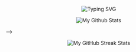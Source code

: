 
<p align="center"> <href="https://git.io/typing-svg"><img src="https://readme-typing-svg.herokuapp.com?font=Poppins&weight=600&pause=1000&color=AFE1AF&center=true&width=435&lines=Welcome+To+My+Github+Page" alt="Typing SVG" /></p>
 

<p align="center"><img alt="My Github Stats" src="https://github-readme-stats-git-masterrstaa-rickstaa.vercel.app/api?username=omkarxpatel&layout=compact&theme=dark&title_color=AFE1AF&show_icons=true&text_color=808080&count_private=True&include_all_commits=True&hide=contribs" /></p> -->
<!--
<p align = "center"><img alt="Most used languages" src="https://github-readme-stats.vercel.app/api/top-langs/?username=omkarxpatel&layout=compact&theme=dark" /></p>
-->
<p align="center"><img alt="My GitHub Streak Stats" src="https://streak-stats.demolab.com/?user=omkarxpatel&theme=dark&currStreakNum=808080&sideNums=808080&currStreakLabel=808080&sideLabels=808080&dates=808080&fire=AFE1AF&ring=AFE1AF&locale=en&type=svg&hide_border=false" /></p>

<!-- 
<p align = "center"><img al="My Top Languages" src = "https://github-readme-stats.vercel.app/api/top-langs/?username=omkarxpatel&langs_count=8&theme=dark&icon_color=808080&text_color=808080&title_color=808080"/>
   -->

